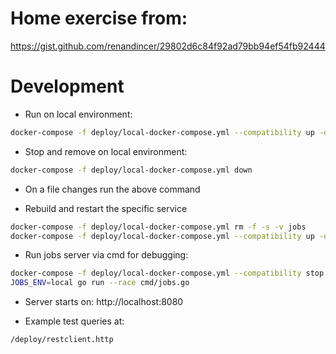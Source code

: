 # Home exercise from:

https://gist.github.com/renandincer/29802d6c84f92ad79bb94ef54fb92444

# Development

* Run on local environment:

```sh
docker-compose -f deploy/local-docker-compose.yml --compatibility up -d --build
```

* Stop and remove on local environment:

```sh
docker-compose -f deploy/local-docker-compose.yml down
```

* On a file changes run the above command

* Rebuild and restart the specific service

```sh
docker-compose -f deploy/local-docker-compose.yml rm -f -s -v jobs
docker-compose -f deploy/local-docker-compose.yml --compatibility up -d --build jobs
```

* Run jobs server via cmd for debugging:

```sh
docker-compose -f deploy/local-docker-compose.yml --compatibility stop jobs
JOBS_ENV=local go run --race cmd/jobs.go
```

* Server starts on: http://localhost:8080 

* Example test queries at:

```
/deploy/restclient.http
```
